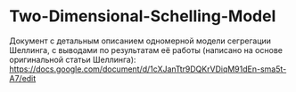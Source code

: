 # Two-Dimensional-Schelling-Model

Документ с детальным описанием одномерной модели сегрегации Шеллинга, с выводами по результатам её работы (написано на основе оригинальной статьи Шеллинга): 
https://docs.google.com/document/d/1cXJanTtr9DQKrVDiqM91dEn-sma5t-A7/edit
